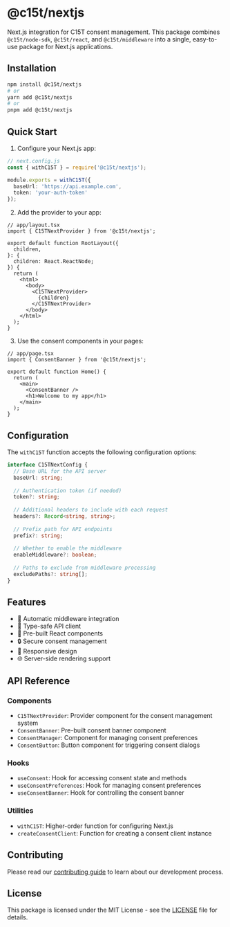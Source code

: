 # @c15t/nextjs

Next.js integration for C15T consent management. This package combines `@c15t/node-sdk`, `@c15t/react`, and `@c15t/middleware` into a single, easy-to-use package for Next.js applications.

## Installation

```bash
npm install @c15t/nextjs
# or
yarn add @c15t/nextjs
# or
pnpm add @c15t/nextjs
```

## Quick Start

1. Configure your Next.js app:

```typescript
// next.config.js
const { withC15T } = require('@c15t/nextjs');

module.exports = withC15T({
  baseUrl: 'https://api.example.com',
  token: 'your-auth-token'
});
```

2. Add the provider to your app:

```tsx
// app/layout.tsx
import { C15TNextProvider } from '@c15t/nextjs';

export default function RootLayout({
  children,
}: {
  children: React.ReactNode;
}) {
  return (
    <html>
      <body>
        <C15TNextProvider>
          {children}
        </C15TNextProvider>
      </body>
    </html>
  );
}
```

3. Use the consent components in your pages:

```tsx
// app/page.tsx
import { ConsentBanner } from '@c15t/nextjs';

export default function Home() {
  return (
    <main>
      <ConsentBanner />
      <h1>Welcome to my app</h1>
    </main>
  );
}
```

## Configuration

The `withC15T` function accepts the following configuration options:

```typescript
interface C15TNextConfig {
  // Base URL for the API server
  baseUrl: string;
  
  // Authentication token (if needed)
  token?: string;
  
  // Additional headers to include with each request
  headers?: Record<string, string>;
  
  // Prefix path for API endpoints
  prefix?: string;
  
  // Whether to enable the middleware
  enableMiddleware?: boolean;
  
  // Paths to exclude from middleware processing
  excludePaths?: string[];
}
```

## Features

- 🔄 Automatic middleware integration
- 🎯 Type-safe API client
- 🎨 Pre-built React components
- 🔒 Secure consent management
- 📱 Responsive design
- 🌐 Server-side rendering support

## API Reference

### Components

- `C15TNextProvider`: Provider component for the consent management system
- `ConsentBanner`: Pre-built consent banner component
- `ConsentManager`: Component for managing consent preferences
- `ConsentButton`: Button component for triggering consent dialogs

### Hooks

- `useConsent`: Hook for accessing consent state and methods
- `useConsentPreferences`: Hook for managing consent preferences
- `useConsentBanner`: Hook for controlling the consent banner

### Utilities

- `withC15T`: Higher-order function for configuring Next.js
- `createConsentClient`: Function for creating a consent client instance

## Contributing

Please read our [contributing guide](../../CONTRIBUTING.md) to learn about our development process.

## License

This package is licensed under the MIT License - see the [LICENSE](../../LICENSE) file for details. 